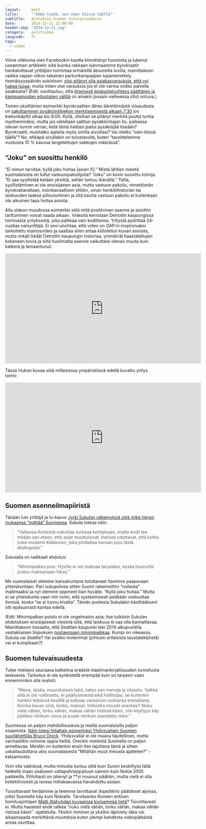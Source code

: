 ```yaml
---
layout:     post
title:      '"Emmä tiedä, oon vaan töissä täällä"'
subtitle:   Ajatuksia Suomen tulevaisuudesta
date:       2014-12-11 12:00:00
header-img: "2014-12-11.jpg"
category:   politiikka
langcode:   fi
tags:
  - video
---
```


Viime viikkoina olen Facebookin kautta kiinnittänyt huomiota ja lukenut useamman artikkelin siitä kuinka rakkaan isänmaamme byrokraatit hankaloittavat yrittäjien toimintaa erinäisillä absureilla luvilla; mainittakoon vaikka vajaan viikon takainen parturikampaajien lupamenettely itsenäisyyspäivän aukioloon: [olisi pitänyt olla asiakasvarauksia, että voi hakea lupaa][1]; mutta miten otat varauksia jos et ole varma voitko palvella asiakkaita? (Edit: osoittautuu, että [ilmeisesti keskusteluyhteys päättäjien ja kampaamoalan edustajien välillä][2] on ainakin jossain vaiheessa ollut ontuva.)

Toinen yksittäinen esimerkki byrokraattien lähes äärettömästä viisaudesta on [sakottaminen pysäköintikiekon merkitsemisestä aikaan 7:30][3] jos kiekonkäyttö alkaa klo 8:00. Kyllä, olisihan se pitänyt merkitä puolta tuntia myöhemmäksi, mutta jos oletetaan sallitun pysäköintiajan ko. paikassa olevan tunnin verran, ketä tämä haittasi paitsi pysäköijää itseään? Byrokraatti, muistatko ajatella myös omilla aivoillasi? Vai oletko “vain töissä täällä”? No, ehkäpä sinullakin on tulostavoite, kuten “tavoittelemme vuotuista 10 % kasvua langetettujen sakkojen määrässä”.

## “Joku” on suosittu henkilö

“Ei minun tarvitse, kyllä joku hoitaa [asian X].” Mistä lähtien meistä suomalaisista on tullut vastuunpakoilijoita? “Joku” on kovin suosittu toimija. “Ei saa syyllistää ketään yksilöä, sehän tuntuu ikävältä.” Totta, syyllistäminen ei ole ensisijainen asia, mutta vastuun pakoilu, nimettömän byrokratiarattaan, monikansallisen yhtiön, oman henkilöhistorian tai laiskuuden taakse piiloutuminen ja sitä kautta vastuun pakoilu ei kuitenkaan ole aikuinen tapa hoitaa asioita.

Alla videon muodossa esimerkki siitä mitä positiivinen asenne ja asioihin tarttuminen voivat saada aikaan. Videolla kerrotaan Detroitin kaupungissa toimivasta yrityksestä, joka palkkaa vain kodittomia. Yritystä pyörittää 24-vuotias naisyrittäjä. Ei sovi unohtaa, että video on GAP:in inspiroivaksi tarkoitettu mainosvideo ja saattaa siten antaa kiillotellun kuvan asioista, mutta mikäli tiedät Detroitin kaupungin historiaa, ymmärrät haastateltujen kokeneen kovia ja siitä huolimatta asenne vaikuttaisi olevan muuta kuin katkera ja lamaantunut:

<p><iframe width="640" height="360" src="https://www.youtube.com/embed/mo-kvh1w60w?feature=oembed" frameborder="0" allowfullscreen></iframe></p>

Tässä hiukan kuvaa siitä millaisessa ympäristössä edellä kuvattu yritys toimii:

<p><iframe width="640" height="360" src="https://www.youtube.com/embed/CrUFZrWQRhE?feature=oembed" frameborder="0" allowfullscreen></iframe></p>

## Suomen asenneilmapiiristä

Tänään luin yrittäjä ja tv-kasvo [Jyrki Sukulan näkemyksiä siitä mikä hänen mukaansa “mättää” Suomessa][4]. Sukula toteaa näin:

> “Valtaosa ihmisistä ruikuttaa surkeaa kohtaloaan, mutta eivät tee mitään sen eteen, että asiat muuttuisivat. Ihmiset odottavat, että kohta tulee moderni Kekkonen, joka johdattaa kansan pois tästä ahdingosta.”

Sukulalla on radikaali ehdotus:

> ”Minimipalkka pois. Hyville ei voi maksaa tarpeeksi, koska huonoille joutuu maksamaan liikaa.”

Me suomalaiset olemme kansakuntana totuttaneet itsemme paapovaan yhteiskuntaan. Pari sukupolvea sitten Suomi rakennettiin “nollasta” mallimaaksi ja nyt olemme oppineet liian hyvälle. “Kyllä joku hoitaa.” Mutta ei se yhteiskunta vaan niin toimi, että systeemisesti pelätään vastuuttaa ihmisiä, koska “se ei tunnu kivalta”. Tämän puolesta Sukulakin käsittääkseni otti epäsuorasti kantaa edellä.

(Edit: Minimipalkan poisto ei ole ongelmaton asia; itse tulkitsin Sukulan ehdotuksen ensisijaisesti viestinä siitä, että laiskuus ei saa olla kannattavaa. Mainittakoon toisaalta, että Seattlen kaupunki teki 2014 alkupuolella vastakkaisen linjauksen [nostaessaan minimipalkkaa][5]. Kumpi on oikeassa, Sukula vai Seattle? Vai ovatko molemmat (johtuen erilaisista taustatekijöistä) vai ei kumpikaan?)

## Suomen tulevaisuudesta

Tulee mieleeni seuraava katkelma eräästä maailmankirjallisuuden tunnetusta teoksesta. Tarkoitus ei ole synkistellä enempää kuin on tarpeen vaan ennemminkin olla realisti:

> “Mene, laiska, muurahaisen tykö, katso sen menoja ja viisastu. Vaikka sillä ei ole ruhtinasta, ei päällysmiestä eikä hallitsijaa, se kuitenkin hankkii leipänsä kesällä ja kokoaa varastoon ruokansa elonaikana.
Kuinka kauan sinä, laiska, makaat, milloinka nouset unestasi? Nuku vielä vähän, torku vähän, makaa vähän ristissä käsin, niin köyhyys käy päällesi niinkuin rosvo ja puute niinkuin aseistettu mies.”

Suomessa on paljon mahdollisuuksia ja meillä suomalaisilla paljon osaamista. [Näin totesi hiljattain esimerkiksi Yhdysvaltain Suomen suurlähettiläs Bruce Oreck][6]. Yhdysvallat ei ole maana täydellinen, mutta varmastikin voimme oppia heiltä. Oreckin mielestä Suomella on paljon annettavaa. Meidän on kuitenkin ensin itse tajuttava tämä ja sitten uskaltauduttava ulos suomalaisesta “Mitähän muut minusta ajattelee?” -katsannosta.

Voin olla väärässä, mutta minusta tuntuu siltä kuin Suomi keskittyisi tällä hetkellä maan sisäiseen valtapelineppailuun samoin kuin Nokia 2005 paikkeilla. Pöhötauti on iskenyt ja **si noussut päähän, mutta vielä ei olla kollektiivisesti ja isossa mittakaavassa havahduttu asiaan.

Toivottavasti heräämme ja teemme tarvittavat (kipeätkin) päätökset ajoissa, jottei Suomelle käy kuin Nokialle. Tarvitaanko Koneen entisen toimitusjohtajan [Matti Alahuhdan kuvaamaa kivisempää tietä][7]? Toivottavasti ei. Mutta haasteet eivät ratkea “nuku vielä vähän, torku vähän, makaa vähän ristissä käsin” -ajattelulla. Yksikin ihminen ja yksikin läpiviety idea voi aikaansaada merkittäviä muutoksia kuten ylempi kahdesta videopätkästä antaa osviittaa.


[1]: http://www.verkkouutiset.fi/kotimaa/avi_ess_poikkeuslupa-28873
[2]: http://www.hs.fi/talous/a1417793069315
[3]: http://www.verkkouutiset.fi/kotimaa/parkkikiekko%20tampere-29162
[4]: http://www.kauppalehti.fi/etusivu/jyrki+sukula+tiukkana+tama+mattaa+johtajuudessa/201412711868
[5]: http://murray.seattle.gov/minimumwage/
[6]: http://www.iltasanomat.fi/kotimaa/art-1417918822700.html
[7]: http://www.verkkouutiset.fi/politiikka/alahuhta_suomi_kuntoon-29108